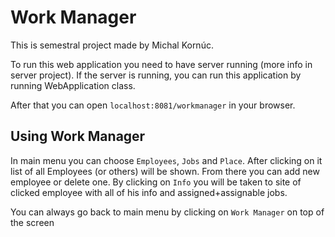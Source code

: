 # Work Manager

This is semestral project made by Michal Kornúc. 

To run this web application you need to have server running (more info in server project). If the server is running,
you can run this application by running WebApplication class. 

After that you can open `localhost:8081/workmanager` in your browser.

## Using Work Manager

In main menu you can choose `Employees`, `Jobs` and `Place`. After clicking on it list of all Employees (or others)
will be shown. From there you can add new employee or delete one. By clicking on `Info` you will be taken to site of 
clicked employee with all of his info and assigned+assignable jobs. 

You can always go back to main menu by clicking on `Work Manager` on top of the screen
